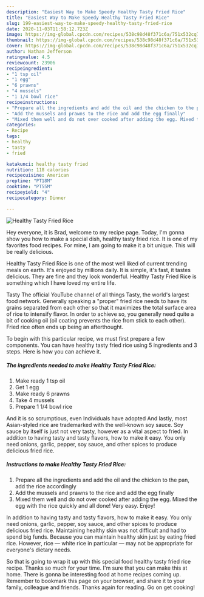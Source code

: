 ```yaml
---
description: "Easiest Way to Make Speedy Healthy Tasty Fried Rice"
title: "Easiest Way to Make Speedy Healthy Tasty Fried Rice"
slug: 199-easiest-way-to-make-speedy-healthy-tasty-fried-rice
date: 2020-11-03T11:58:12.723Z
image: https://img-global.cpcdn.com/recipes/538c98d48f371c6a/751x532cq70/healthy-tasty-fried-rice-recipe-main-photo.jpg
thumbnail: https://img-global.cpcdn.com/recipes/538c98d48f371c6a/751x532cq70/healthy-tasty-fried-rice-recipe-main-photo.jpg
cover: https://img-global.cpcdn.com/recipes/538c98d48f371c6a/751x532cq70/healthy-tasty-fried-rice-recipe-main-photo.jpg
author: Nathan Jefferson
ratingvalue: 4.5
reviewcount: 23906
recipeingredient:
- "1 tsp oil"
- "1 egg"
- "6 prawns"
- "4 mussels"
- "1 1/4 bowl rice"
recipeinstructions:
- "Prepare all the ingredients and add the oil and the chicken to the pan, add the rice accordingly"
- "Add the mussels and prawns to the rice and add the egg finally"
- "Mixed them well and do not over cooked after adding the egg. Mixed the egg with the rice quickly and all done! Very easy. Enjoy!"
categories:
- Recipe
tags:
- healthy
- tasty
- fried

katakunci: healthy tasty fried 
nutrition: 118 calories
recipecuisine: American
preptime: "PT18M"
cooktime: "PT55M"
recipeyield: "4"
recipecategory: Dinner

---
```



![Healthy Tasty Fried Rice](https://img-global.cpcdn.com/recipes/538c98d48f371c6a/751x532cq70/healthy-tasty-fried-rice-recipe-main-photo.jpg)

Hey everyone, it is Brad, welcome to my recipe page. Today, I'm gonna show you how to make a special dish, healthy tasty fried rice. It is one of my favorites food recipes. For mine, I am going to make it a bit unique. This will be really delicious.

Healthy Tasty Fried Rice is one of the most well liked of current trending meals on earth. It's enjoyed by millions daily. It is simple, it's fast, it tastes delicious. They are fine and they look wonderful. Healthy Tasty Fried Rice is something which I have loved my entire life.

Tasty The official YouTube channel of all things Tasty, the world&#39;s largest food network. Generally speaking a &#34;proper&#34; fried rice needs to have its grains separated from each other so that it maximizes the total surface area of rice to intensify flavor. In order to achieve so, you generally need quite a bit of cooking oil (oil coating prevents the rice from stick to each other). Fried rice often ends up being an afterthought.


To begin with this particular recipe, we must first prepare a few components. You can have healthy tasty fried rice using 5 ingredients and 3 steps. Here is how you can achieve it.

<!--inarticleads1-->

##### The ingredients needed to make Healthy Tasty Fried Rice:

1. Make ready 1 tsp oil
1. Get 1 egg
1. Make ready 6 prawns
1. Take 4 mussels
1. Prepare 1 1/4 bowl rice


And it is so scrumptious, even Individuals have adopted And lastly, most Asian-styled rice are trademarked with the well-known soy sauce. Soy sauce by itself is just not very tasty, however as a vital aspect to fried. In addition to having tasty and tasty flavors, how to make it easy. You only need onions, garlic, pepper, soy sauce, and other spices to produce delicious fried rice. 

<!--inarticleads2-->

##### Instructions to make Healthy Tasty Fried Rice:

1. Prepare all the ingredients and add the oil and the chicken to the pan, add the rice accordingly
1. Add the mussels and prawns to the rice and add the egg finally
1. Mixed them well and do not over cooked after adding the egg. Mixed the egg with the rice quickly and all done! Very easy. Enjoy!


In addition to having tasty and tasty flavors, how to make it easy. You only need onions, garlic, pepper, soy sauce, and other spices to produce delicious fried rice. Maintaining healthy skin was not difficult and had to spend big funds. Because you can maintain healthy skin just by eating fried rice. However, rice — white rice in particular — may not be appropriate for everyone&#39;s dietary needs. 

So that is going to wrap it up with this special food healthy tasty fried rice recipe. Thanks so much for your time. I'm sure that you can make this at home. There is gonna be interesting food at home recipes coming up. Remember to bookmark this page on your browser, and share it to your family, colleague and friends. Thanks again for reading. Go on get cooking!
